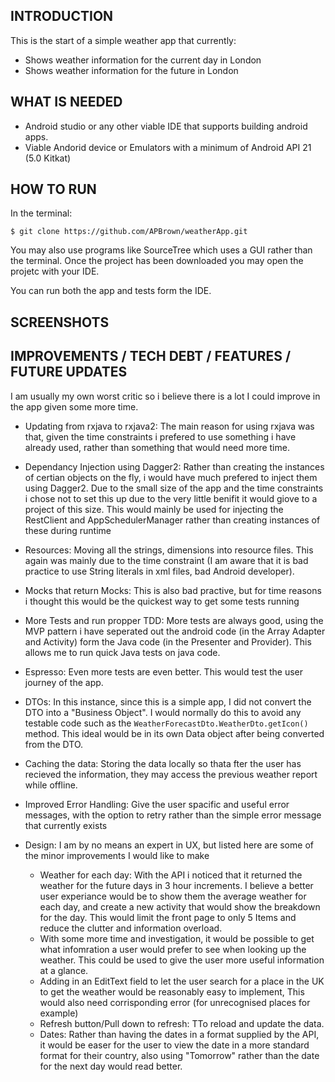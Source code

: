 ## INTRODUCTION
This is the start of a simple weather app that currently:
- Shows weather information for the current day in London
- Shows weather information for the future in London

## WHAT IS NEEDED
- Android studio or any other viable IDE that supports building android apps.
- Viable Andorid device or Emulators with a minimum of Android API 21 (5.0 Kitkat)

## HOW TO RUN
In the terminal:
```terminal
$ git clone https://github.com/APBrown/weatherApp.git
```
You may also use programs like SourceTree which uses a GUI rather than the terminal.
Once the project has been downloaded you may open the projetc with your IDE.

You can run both the app and tests form the IDE.

## SCREENSHOTS

## IMPROVEMENTS / TECH DEBT / FEATURES / FUTURE UPDATES
I am usually my own worst critic so i believe there is a lot I could improve in the app given some more time.

- Updating from rxjava to rxjava2: The main reason for using rxjava was that, 
given the time constraints i prefered to use something i have already used, rather than something that would need more time.
- Dependancy Injection using Dagger2: Rather than creating the instances of certian objects on the fly, i would have much
prefered to inject them using Dagger2. Due to the small size of the app and the time constraints i chose not to
set this up due to the very little benifit it would giove to a project of this size. This would mainly be used for injecting the RestClient
and AppSchedulerManager rather than creating instances of these during runtime
- Resources: Moving all the strings, dimensions into resource files. This again was mainly due to the time constraint 
(I am aware that it is bad practice to use String literals in xml files, bad Android developer).
- Mocks that return Mocks: This is also bad practive, but for time reasons i thought this would
be the quickest way to get some tests running
- More Tests and run propper TDD: More tests are always good, using the MVP pattern i have seperated out the android code 
(in the Array Adapter and Activity) form the Java code (in the Presenter and Provider). This allows me to run quick Java tests on java code.
- Espresso: Even more tests are even better. This would test the user journey of the app.
- DTOs: In this instance, since this is a simple app, I did not convert the DTO into a "Business Object". I would normally do this 
to avoid any testable code such as the `WeatherForecastDto.WeatherDto.getIcon()` method. This ideal would be in its own Data object 
after being converted from the DTO.
- Caching the data: Storing the data locally so thata fter the user has recieved the information, they may access the previous 
weather report while offline.
- Improved Error Handling: Give the user spacific and useful error messages, with the option to retry rather than the simple error message that currently exists


- Design: I am by no means an expert in UX, but listed here are some of the minor improvements I would like to make
    
    - Weather for each day: With the API i noticed that it returned the weather for the future days in 3 hour increments. 
    I believe a better user experiance would be to show them the average weather for each day, and create a new activity 
    that would show the breakdown for the day. This would limit the front page to only 5 Items and reduce the clutter 
    and information overload.
    - With some more time and investigation, it would be possible to get what infomration a user would prefer to see 
    when looking up the weather. This could be used to give the user more useful information at a glance.
    - Adding in an EditText field to let the user search for a place in the UK to get the weather would be reasonably easy to implement,
    This would also need corrisponding error (for unrecognised places for example)
    - Refresh button/Pull down to refresh: TTo reload and update the data.
    - Dates: Rather than having the dates in a format supplied by the API, it would be easer for the user to view the date in a more 
    standard format for their country, also using "Tomorrow" rather than the date for the next day would read better.
